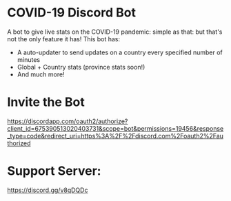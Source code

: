 # COVID-19 Discord Bot
A bot to give live stats on the COVID-19 pandemic: simple as that: but that's not the only feature it has!
This bot has:
* A auto-updater to send updates on a country every specified number of minutes
* Global + Country stats (province stats soon!)
* And much more!

# Invite the Bot
https://discordapp.com/oauth2/authorize?client_id=675390513020403731&scope=bot&permissions=19456&response_type=code&redirect_uri=https%3A%2F%2Fdiscord.com%2Foauth2%2Fauthorized

# Support Server:
https://discord.gg/v8qDQDc
